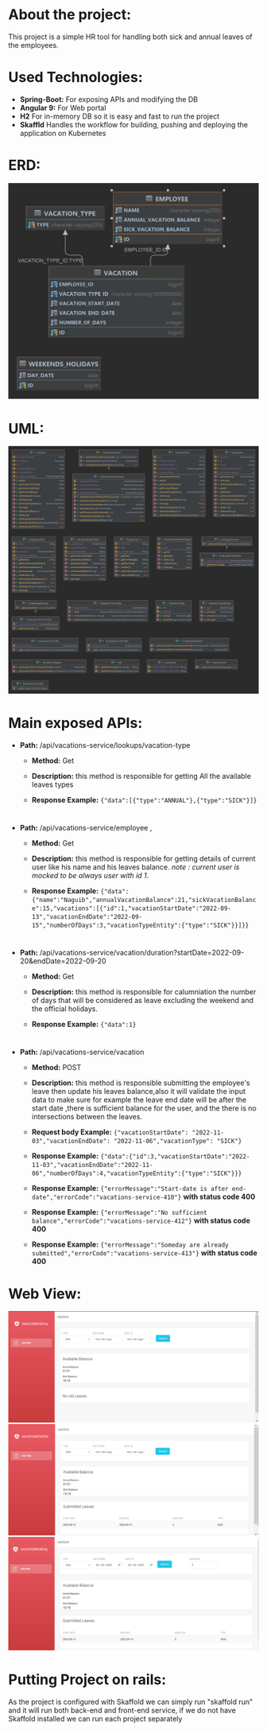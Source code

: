 # About the project:
This project is a simple HR tool for handling both sick and annual leaves of the employees. 

# Used Technologies: 
- **Spring-Boot:** For exposing APIs and modifying the DB 
- **Angular 9:** For Web portal
- **H2** For in-memory DB so it is easy and fast to run the project 
- **Skaffld** Handles the workflow for building, pushing and deploying the application on Kubernetes

# ERD: 
![Alt text](ERD.jpg?raw=true "ERD")

# UML:
![Alt text](UML.jpg?raw=true "ERD")

# Main exposed APIs: 
- **Path:** /api/vacations-service/lookups/vacation-type

    - **Method:** Get 

    - **Description:** this method is responsible for getting All the available leaves types
    - **Response Example:** `{"data":[{"type":"ANNUAL"},{"type":"SICK"}]}`
#    
- **Path:** /api/vacations-service/employee ,

    - **Method:** Get

    - **Description:** this method is responsible for getting details of current user like his name and his leaves balance.
      _note : current user is mocked to be always user with id 1_.
    - **Response Example:** `{"data":{"name":"Naguib","annualVacationBalance":21,"sickVacationBalance":15,"vacations":[{"id":1,"vacationStartDate":"2022-09-13","vacationEndDate":"2022-09-15","numberOfDays":3,"vacationTypeEntity":{"type":"SICK"}}]}}`
#
- **Path:** /api/vacations-service/vacation/duration?startDate=2022-09-20&endDate=2022-09-20
 
     - **Method:** Get 
 
     - **Description:** this method is responsible for calumniation the number of days that will be considered as leave
                          excluding the weekend and the official holidays.
     - **Response Example:** `{"data":1}`

#
- **Path:** /api/vacations-service/vacation 
     - **Method:** POST 
 
     - **Description:** this method is responsible submitting the employee's leave then update his leaves balance,also it will validate the input data to make sure
                        for example the leave end date will be after the start date ,there is sufficient balance for the user, and the 
                        there is no intersections between the leaves.
     - **Request body Example:** `{"vacationStartDate": "2022-11-03","vacationEndDate": "2022-11-06","vacationType": "SICK"}`
     - **Response Example:** `{"data":{"id":3,"vacationStartDate":"2022-11-03","vacationEndDate":"2022-11-06","numberOfDays":4,"vacationTypeEntity":{"type":"SICK"}}}`
     - **Response Example:** `{"errorMessage":"Start-date is after end-date","errorCode":"vacations-service-410"}` **with status code 400**
     - **Response Example:** `{"errorMessage":"No sufficient balance","errorCode":"vacations-service-412"}` **with status code 400**
     - **Response Example:** `{"errorMessage":"Someday are already submitted","errorCode":"vacations-service-413"}` **with status code 400**

# Web View:

![Alt text](webViewScreenShoots/1.png?raw=true "1")
![Alt text](webViewScreenShoots/2.png?raw=true "2")
![Alt text](webViewScreenShoots/3.png?raw=true "3")


# Putting Project on rails:
As the project is configured with Skaffold we can simply run "skaffold run" and it will run both back-end and front-end service,
if we do not have Skaffold installed we can run each project separately 
